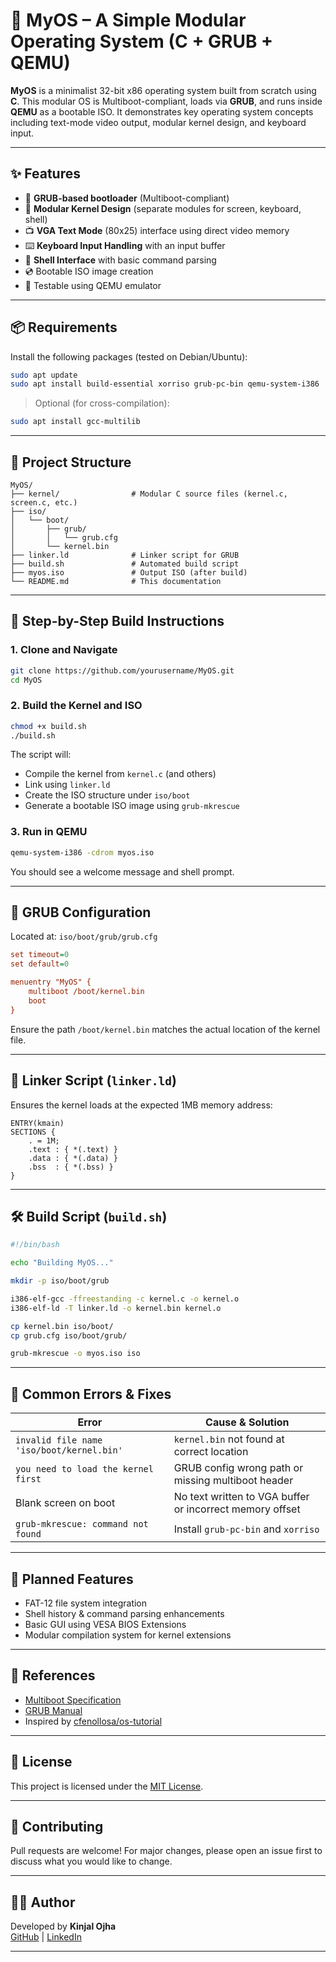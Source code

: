 
# 🧠 MyOS – A Simple Modular Operating System (C + GRUB + QEMU)

**MyOS** is a minimalist 32-bit x86 operating system built from scratch using **C**. This modular OS is Multiboot-compliant, loads via **GRUB**, and runs inside **QEMU** as a bootable ISO. It demonstrates key operating system concepts including text-mode video output, modular kernel design, and keyboard input.

---

## ✨ Features

- 🔧 **GRUB-based bootloader** (Multiboot-compliant)
- 🧱 **Modular Kernel Design** (separate modules for screen, keyboard, shell)
- 📺 **VGA Text Mode** (80x25) interface using direct video memory
- ⌨️ **Keyboard Input Handling** with an input buffer
- 🐚 **Shell Interface** with basic command parsing
- 💿 Bootable ISO image creation
- 🧪 Testable using QEMU emulator

---

## 📦 Requirements

Install the following packages (tested on Debian/Ubuntu):

```bash
sudo apt update
sudo apt install build-essential xorriso grub-pc-bin qemu-system-i386
```

> Optional (for cross-compilation):
```bash
sudo apt install gcc-multilib
```

---

## 📁 Project Structure

```
MyOS/
├── kernel/                # Modular C source files (kernel.c, screen.c, etc.)
├── iso/
│   └── boot/
│       ├── grub/
│       │   └── grub.cfg
│       └── kernel.bin
├── linker.ld              # Linker script for GRUB
├── build.sh               # Automated build script
├── myos.iso               # Output ISO (after build)
└── README.md              # This documentation
```

---

## 🔧 Step-by-Step Build Instructions

### 1. Clone and Navigate

```bash
git clone https://github.com/yourusername/MyOS.git
cd MyOS
```

### 2. Build the Kernel and ISO

```bash
chmod +x build.sh
./build.sh
```

The script will:
- Compile the kernel from `kernel.c` (and others)
- Link using `linker.ld`
- Create the ISO structure under `iso/boot`
- Generate a bootable ISO image using `grub-mkrescue`

### 3. Run in QEMU

```bash
qemu-system-i386 -cdrom myos.iso
```

You should see a welcome message and shell prompt.

---

## 📜 GRUB Configuration

Located at: `iso/boot/grub/grub.cfg`

```cfg
set timeout=0
set default=0

menuentry "MyOS" {
    multiboot /boot/kernel.bin
    boot
}
```

Ensure the path `/boot/kernel.bin` matches the actual location of the kernel file.

---

## 📄 Linker Script (`linker.ld`)

Ensures the kernel loads at the expected 1MB memory address:

```ld
ENTRY(kmain)
SECTIONS {
    . = 1M;
    .text : { *(.text) }
    .data : { *(.data) }
    .bss  : { *(.bss) }
}
```

---

## 🛠️ Build Script (`build.sh`)

```bash
#!/bin/bash

echo "Building MyOS..."

mkdir -p iso/boot/grub

i386-elf-gcc -ffreestanding -c kernel.c -o kernel.o
i386-elf-ld -T linker.ld -o kernel.bin kernel.o

cp kernel.bin iso/boot/
cp grub.cfg iso/boot/grub/

grub-mkrescue -o myos.iso iso
```

---

## 🚨 Common Errors & Fixes

| Error                                              | Cause & Solution                                             |
|---------------------------------------------------|--------------------------------------------------------------|
| `invalid file name 'iso/boot/kernel.bin'`         | `kernel.bin` not found at correct location                   |
| `you need to load the kernel first`               | GRUB config wrong path or missing multiboot header           |
| Blank screen on boot                              | No text written to VGA buffer or incorrect memory offset     |
| `grub-mkrescue: command not found`                | Install `grub-pc-bin` and `xorriso`                          |

---

## 🔮 Planned Features

- FAT-12 file system integration
- Shell history & command parsing enhancements
- Basic GUI using VESA BIOS Extensions
- Modular compilation system for kernel extensions

---

## 📖 References

- [Multiboot Specification](https://www.gnu.org/software/grub/manual/multiboot/multiboot.html)
- [GRUB Manual](https://www.gnu.org/software/grub/manual/)
- Inspired by [cfenollosa/os-tutorial](https://github.com/cfenollosa/os-tutorial)

---

## 🧾 License

This project is licensed under the [MIT License](LICENSE).

---

## 🤝 Contributing

Pull requests are welcome! For major changes, please open an issue first to discuss what you would like to change.

---

## 👨‍💻 Author

Developed by **Kinjal Ojha**  
[GitHub](https://github.com/Kinjal2004-Hu) | [LinkedIn]((https://www.linkedin.com/in/kinjal-ojha-1288b32b8/))

---
